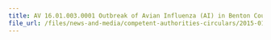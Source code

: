 ```yaml
---
title: AV 16.01.003.0001 Outbreak of Avian Influenza (AI) in Benton County, Washington State, USA 
file_url: /files/news-and-media/competent-authorities-circulars/2015-01-07-CA.pdf
---
```

